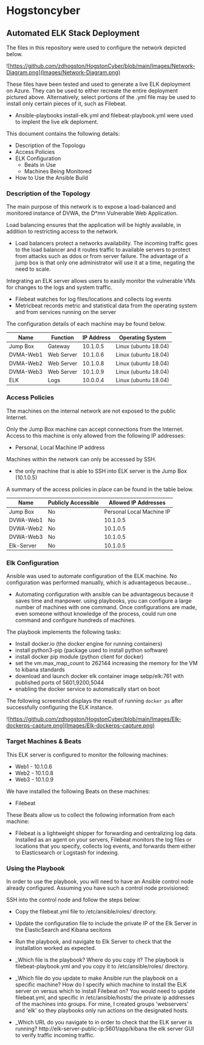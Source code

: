 # Hogstoncyber
## Automated ELK Stack Deployment

The files in this repository were used to configure the network depicted below.

![https://github.com/zdhogston/HogstonCyber/blob/main/Images/Network-Diagram.png](Images/Network-Diagram.png)

These files have been tested and used to generate a live ELK deployment on Azure. They can be used to either recreate the entire deployment pictured above. Alternatively, select portions of the .yml file may be used to install only certain pieces of it, such as Filebeat.

  - Ansible-playbooks install-elk.yml and filebeat-playbook.yml were used to implent the live elk deploment. 

This document contains the following details:
- Description of the Topologu
- Access Policies
- ELK Configuration
  - Beats in Use
  - Machines Being Monitored
- How to Use the Ansible Build


### Description of the Topology

The main purpose of this network is to expose a load-balanced and monitored instance of DVWA, the D*mn Vulnerable Web Application.

Load balancing ensures that the application will be highly available, in addition to restricting access to the network.
- Load balancers protect a networks availability. The incoming traffic goes to the load balancer and it routes traffic to available servers to protect from attacks such as ddos or from server failure. The advantage of a jump box is that only one administrator will use it at a time, negating the need to scale. 

Integrating an ELK server allows users to easily monitor the vulnerable VMs for changes to the logs and system traffic.
- Filebeat watches for log files/locations and collects log events
- Metricbeat records metric and statistical data from the operating system and from services running on the server

The configuration details of each machine may be found below.

| Name          | Function | IP Address | Operating System |
|---------------|----------|------------|----------------------|
| Jump Box      | Gateway  | 10.1.0.5   | Linux (ubuntu 18.04) |
| DVMA-Web1     |Web Server| 10.1.0.6   | Linux (ubuntu 18.04) |
| DVMA-Web2     |Web Server| 10.1.0.8   | Linux (ubuntu 18.04) |
| DVMA-Web3     |Web Server| 10.1.0.9   | Linux (ubuntu 18.04) |
| ELK           |Logs      | 10.0.0.4   | Linux (ubuntu 18.04) |

### Access Policies

The machines on the internal network are not exposed to the public Internet. 

Only the Jump Box machine can accept connections from the Internet. Access to this machine is only allowed from the following IP addresses:
- Personal, Local Machine IP address 

Machines within the network can only be accessed by SSH.
- the only machine that is able to SSH into ELK server is the Jump Box (10.1.0.5)

A summary of the access policies in place can be found in the table below.

| Name      | Publicly Accessible | Allowed IP Addresses  |
|-----------|---------------------|-----------------------|
| Jump Box  |       No            | Personal Local Machine IP|
| DVWA-Web1 |       No            |         10.1.0.5         |
| DVWA-Web2 |       No            |         10.1.0.5         |
| DVWA-Web3 |       No            |         10.1.0.5         |
| Elk-Server|       No            |         10.1.0.5         |


### Elk Configuration

Ansible was used to automate configuration of the ELK machine. No configuration was performed manually, which is advantageous because...
- Automating configuration with ansible can be advantageous because it saves time and manpower. using playbooks, you can configure a large number of machines with one command. Once configurations are made, even someone without knowledge of the process, could run one command and configure hundreds of machines.

The playbook implements the following tasks:
- Install docker.io (the docker engine for running containers)
- install python3-pip (package used to install python software)
- install docker pip module (python client for docker)
- set the vm.max_map_count to 262144 increasing the memory for the VM to kibana standards
- download and launch docker elk container image sebp/elk:761 with published ports of 5601,9200,5044
- enabling the docker service to automatically start on boot

The following screenshot displays the result of running `docker ps` after successfully configuring the ELK instance.

![https://github.com/zdhogston/HogstonCyber/blob/main/Images/Elk-dockerps-capture.png](Images/Elk-dockerps-capture.png) 

### Target Machines & Beats
This ELK server is configured to monitor the following machines:
- Web1 - 10.1.0.6
- Web2 - 10.1.0.8
- Web3 - 10.1.0.9

We have installed the following Beats on these machines:
- Filebeat 

These Beats allow us to collect the following information from each machine:
- Filebeat is a lightweight shipper for forwarding and centralizing log data. Installed as an agent on your servers, Filebeat monitors the log files or locations that you specify, collects log events, and forwards them either to Elasticsearch or Logstash for indexing. 

### Using the Playbook
In order to use the playbook, you will need to have an Ansible control node already configured. Assuming you have such a control node provisioned: 

SSH into the control node and follow the steps below:
- Copy the filebeat.yml file to /etc/ansible/roles/ directory.
- Update the configuration file to include the private IP of the Elk Server in the ElasticSearch and Kibana secitons
- Run the playbook, and navigate to Elk Server to check that the installation worked as expected.

- _Which file is the playbook? Where do you copy it? 
The playbook is filebeat-playbook.yml and you copy it to /etc/ansible/roles/ directory. 

- _Which file do you update to make Ansible run the playbook on a specific machine? How do I specify which machine to install the ELK server on versus which to install Filebeat on? 
You would need to update filebeat.yml, and specific in /etc/ansible/hosts/ the private ip addresses of the machines into groups. For mine, I created groups 'webservers' and 'elk' so they playbooks only run actions on the designated hosts. 

- _Which URL do you navigate to in order to check that the ELK server is running? 
http://elk-server-public-ip:5601/app/kibana the elk server GUI to verify traffic incoming traffic.

